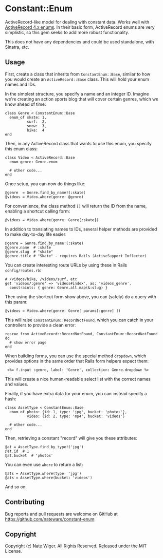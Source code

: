 # Constant::Enum

ActiveRecord-like model for dealing with constant data.  Works well with
[ActiveRecord 4.x enums](http://api.rubyonrails.org/classes/ActiveRecord/Enum.html).
In their basic form, ActiveRecord enums are very simplistic, so this gem seeks to
add more robust functionality.

This does not have any dependencies and could be used standalone, with Sinatra, etc.

## Usage

First, create a class that inherits from `ConstantEnum::Base`, similar to how you would
create an `ActiveRecord::Base` class.  This will hold your enum names and IDs.

In the simplest structure, you specify a name and an integer ID.  Imagine we're creating
an action sports blog that will cover certain genres, which we know ahead of time:

    class Genre < ConstantEnum::Base
      enum_of skate: 1,
              surf:  2,
              snow:  3,
              bike:  4
    end

Then, in any ActiveRecord class that wants to use this enum, you specify this enum class:

    class Video < ActiveRecord::Base
      enum genre: Genre.enum

      # other code...
    end

Once setup, you can now do things like:

    @genre  = Genre.find_by_name!(:skate)
    @videos = Video.where(genre: @genre)

For convenience, the class method `[]` will return the ID from the name, enabling a
shortcut calling form:

    @videos = Video.where(genre: Genre[:skate])

In addition to translating names to IDs, several helper methods are provided to make
day-to-day life easier:

    @genre = Genre.find_by_name!(:skate)
    @genre.name  # :skate
    @genre.slug  # "skate"
    @genre.title # "Skate" - requires Rails (ActiveSupport Inflector)

You can create interesting route URLs by using these in Rails `config/routes.rb`:

    # /videos/bike, /videos/surf, etc
    get 'videos/:genre' => 'videos#index', as: 'videos_genre',
      constraints: { genre: Genre.all.map(&:slug) }

Then using the shortcut form show above, you can (safely) do a query with this param:

    @videos = Video.where(genre: Genre[ params[:genre] ])

This will raise `ConstantEnum::RecordNotFound`, which you can catch in your controllers to provide a clean error:

    rescue_from ActiveRecord::RecordNotFound, ConstantEnum::RecordNotFound do
      # show error page
    end

When building forms, you can use the special method `dropdown`, which provides options in the
same order that Rails form helpers expect them:

     <%= f.input :genre, label: 'Genre', collection: Genre.dropdown %>

This will create a nice human-readable select list with the correct names and values.

Finally, if you have extra data for your enum, you can instead specify a hash:

    class AssetType < ConstantEnum::Base
      enum_of photo: {id: 1, type: 'jpg', bucket: 'photos'},
              video: {id: 2, type: 'mp4', bucket: 'videos'}

      # other code...
    end

Then, retrieving a constant "record" will give you these attributes:

    @at = AssetType.find_by_type!('jpg')
    @at.id  # 1
    @at.bucket  # 'photos'

You can even use `where` to return a list:

    @ats = AssetType.where(type: 'jpg')
    @ats = AssetType.where(bucket: 'videos')

And so on.

## Contributing

Bug reports and pull requests are welcome on GitHub at https://github.com/nateware/constant-enum

## Copyright

Copyright (c) [Nate Wiger](http://github.com/nateware). All Rights Reserved. Released under the MIT License.
